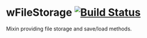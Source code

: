 
# wFileStorage [![Build Status](https://travis-ci.org/Wandalen/wFileStorage.svg?branch=master)](https://travis-ci.org/Wandalen/wFileStorage)

Mixin providing file storage and save/load methods.





